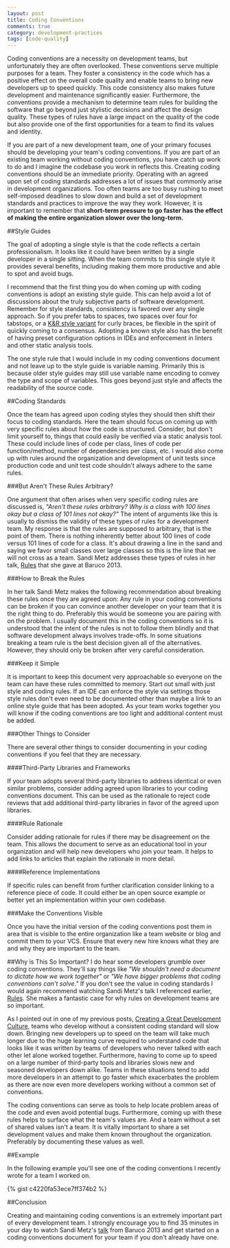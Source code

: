 ```yaml
---
layout: post
title: Coding Conventions
comments: true
category: development-practices
tags: [code-quality]
---
```


Coding conventions are a necessity on development teams, but unfortunately they are often overlooked. These conventions serve multiple purposes for a team. They foster a consistency in the code which has a positive effect on the overall code quality and enable teams to bring new developers up to speed quickly. This code consistency also makes future development and maintenance significantly easier. Furthermore, the conventions provide a mechanism to determine team rules for building the software that go beyond just stylistic decisions and affect the design quality. These types of rules have a large impact on the quality of the code but also provide one of the first opportunities for a team to find its values and identity.
 
<!--more-->

If you are part of a new development team, one of your primary focuses should be developing your team's coding conventions. If you are part of an existing team working without coding conventions, you have catch up work to do and I imagine the codebase you work in reflects this. Creating coding conventions should be an immediate priority. Operating with an agreed upon set of coding standards addresses a lot of issues that commonly arise in development organizations. Too often teams are too busy rushing to meet self-imposed deadlines to slow down and build a set of development standards and practices to improve the way they work. However, it is important to remember that **short-term pressure to go faster has the effect of making the entire organization slower over the long-term.**

##Style Guides

The goal of adopting a single style is that the code reflects a certain professionalism. It looks like it could have been written by a single developer in a single sitting. When the team commits to this single style it provides several benefits, including making them more productive and able to spot and avoid bugs. 

I recommend that the first thing you do when coming up with coding conventions is adopt an existing style guide. This can help avoid a lot of discussions about the truly subjective parts of software development. Remember for style standards, consistency is favored over any single approach. So if you prefer tabs to spaces, two spaces over four for tabstops, or a [K&R style variant](https://en.wikipedia.org/wiki/Indent_style#K.26R_style) for curly braces, be flexible in the spirit of quickly coming to a consensus. Adopting a known style also has the benefit of having preset configuration options in IDEs and enforcement in linters and other static analysis tools.

The one style rule that I would include in my coding conventions document and not leave up to the style guide is variable naming. Primarily this is because older style guides may still use variable name encoding to convey the type and scope of variables. This goes beyond just style and affects the readability of the source code.


##Coding Standards

Once the team has agreed upon coding styles they should then shift their focus to coding standards. Here the team should focus on coming up with very specific rules about how the code is structured. Consider, but don't limit yourself to, things that could easily be verified via a static analysis tool. These could include lines of code per class, lines of code per function/method, number of dependencies per class, etc. I would also come up with rules around the organization and development of unit tests since production code and unit test code shouldn't always adhere to the same rules. 

###But Aren't These Rules Arbitrary?

One argument that often arises when very specific coding rules are discussed is, *"Aren't these rules arbitrary? Why is a class with 100 lines okay but a class of 101 lines not okay?"* The intent of arguments like this is usually to dismiss the validity of these types of rules for a development team. My response is that the rules are supposed to arbitrary, that is the point of them. There is nothing inherently better about 100 lines of code versus 101 lines of code for a class. It's about drawing a line in the sand and saying we favor small classes over large classes so this is the line that we will not cross as a team. Sandi Metz addresses these types of rules in her talk, [Rules](https://www.youtube.com/watch?v=npOGOmkxuio) that she gave at Baruco 2013. 

###How to Break the Rules

In her talk Sandi Metz makes the following recommendation about breaking these rules once they are agreed upon: Any rule in your coding conventions can be broken if you can convince another developer on your team that it is the right thing to do. Preferably this would be someone you are pairing with on the problem. I usually document this in the coding conventions so it is understood that the intent of the rules is not to follow them blindly and that software development always involves trade-offs. In some situations breaking a team rule is the best decision given all of the alternatives. However, they should only be broken after very careful consideration.

###Keep it Simple

It is important to keep this document very approachable so everyone on the team can have these rules committed to memory. Start out small with just style and coding rules. If an IDE can enforce the style via settings those style rules don't even need to be documented other than maybe a link to an online style guide that has been adopted. As your team works together you will know if the coding conventions are too light and additional content must be added.

###Other Things to Consider

There are several other things to consider documenting in your coding conventions if you feel that they are necessary.

####Third-Party Libraries and Frameworks

If your team adopts several third-party libraries to address identical or even similar problems, consider adding agreed upon libraries to your coding conventions document. This can be used as the rationale to reject code reviews that add additional third-party libraries in favor of the agreed upon libraries.

####Rule Rationale

Consider adding rationale for rules if there may be disagreement on the team. This allows the document to serve as an educational tool in your organization and will help new developers who join your team. It helps to add links to articles that explain the rationale in more detail.

####Reference Implementations

If specific rules can benefit from further clarification consider linking to a reference piece of code. It could either be an open source example or better yet an implementation within your own codebase.

###Make the Conventions Visible

Once you have the initial version of the coding conventions post them in area that is visible to the entire organization like a team website or blog and commit them to your VCS. Ensure that every new hire knows what they are and why they are important to the team. 

##Why is This So Important?
I do hear some developers grumble over coding conventions. They'll say things like *"We shouldn't need a document to dictate how we work together"* or *"We have bigger problems that coding conventions can't solve."* If you don't see the value in coding standards I would again recommend watching Sandi Metz's talk I referenced earlier, [Rules](https://www.youtube.com/watch?v=npOGOmkxuio). She makes a fantastic case for why rules on development teams are so important.  

As I pointed out in one of my previous posts, [Creating a Great Development Culture](/2015/03/13/creating-a-great-development-culture-code-quality-and-practices.html), teams who develop without a consistent coding standard will slow down. Bringing new developers up to speed on the team will take much longer due to the huge learning curve required to understand code that looks like it was written by teams of developers who never talked with each other let alone worked together. Furthermore, having to come up to speed on a large number of third-party tools and libraries slows new and seasoned developers down alike. Teams in these situations tend to add more developers in an attempt to go faster which exacerbates the problem as there are now even more developers working without a common set of conventions.

The coding conventions can serve as tools to help locate problem areas of the code and even avoid potential bugs. Furthermore, coming up with these rules helps to surface what the team's values are. And a team without a set of shared values isn't a team. It is vitally important to share a set development values and make them known throughout the organization. Preferably by documenting these values as well.

##Example

In the following example you'll see one of the coding conventions I recently wrote for a team I worked on.

{% gist c4220fa53ece7ff374b2 %}


##Conclusion

Creating and maintaining coding conventions is an extremely important part of every development team. I strongly encourage you to find 35 minutes in your day to watch Sandi Metz's [talk](https://www.youtube.com/watch?v=npOGOmkxuio) from Baruco 2013 and get started on a coding conventions document for your team if you don't already have one.